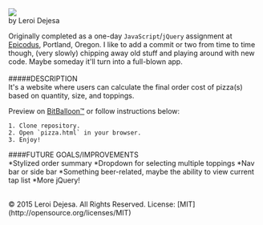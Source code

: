 <img src="http://i.imgur.com/VPwV8se.png">
<br>
by Leroi Dejesa

Originally completed as a one-day `JavaScript`/`jQuery` assignment at [Epicodus](http://epicodus.com), Portland, Oregon. I like to add a commit or two from time to time though, (very slowly) chipping away old stuff and playing around with new code. Maybe someday it'll turn into a full-blown app.
<br><br>
#####DESCRIPTION<br>
It's a website where users can calculate the final order cost of pizza(s) based on quantity, size, and toppings.

Preview on [BitBalloon™]() or follow instructions below:
````
1. Clone repository.
2. Open `pizza.html` in your browser.
3. Enjoy!
````

####FUTURE GOALS/IMPROVEMENTS<br>
*Stylized order summary
*Dropdown for selecting multiple toppings
*Nav bar or side bar
*Something beer-related, maybe the ability to view current tap list
*More jQuery!


<br>
© 2015 Leroi Dejesa. All Rights Reserved. License: [MIT](http://opensource.org/licenses/MIT)
